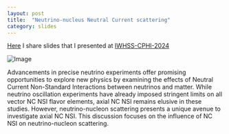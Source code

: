 ```yaml
---
layout: post
title:  "Neutrino-nucleus Neutral Current scattering"
category: slides
---
```

[Here][slide] I share slides that I presented at [IWHSS-CPHI-2024][indico]

![Image](https://indico.cern.ch/event/1358446/logo-1521511235.png)

Advancements in precise neutrino experiments offer promising opportunities to explore new physics by examining the effects of Neutral Current Non-Standard Interactions between neutrinos and matter. While neutrino oscillation experiments have already imposed stringent limits on all vector NC NSI flavor elements, axial NC NSI remains elusive in these studies. However, neutrino-nucleon scattering presents a unique avenue to investigate axial NC NSI. This discussion focuses on the influence of NC NSI on neutrino-nucleon scattering.

[slide]: https://www.overleaf.com/read/rmssrhmbdnqj#c18ed8
[indico]: https://indico.cern.ch/event/1358446/contributions/6155132/
